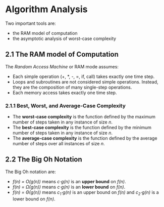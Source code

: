 Algorithm Analysis
==================

Two important tools are:
* the RAM model of computation
* the asymptotic analysis of worst-case complexity

2.1 The RAM model of Computation
--------------------------------

The _Random Access Machine_ or RAM mode assumes:
* Each simple operation (+, \*, -, =, if, call) takes exactly one time step.
* Loops and subroutines are not considered simple operations. Instead, they are the composition of many single-step operations.
* Each memory access takes exactly one time step.

### 2.1.1 Best, Worst, and Average-Case Complexity

* The __worst-case complexity__ is the function defined by the maximum number of steps taken in any instance of size _n_.
* The __best-case complexity__ is the function defined by the minimum number of steps taken in any instance of size _n_.
* The __average-case complexity__ is the function defined by the average number of steps over all instances of size _n_.

2.2 The Big Oh Notation
-----------------------

The Big Oh notation are:
* _f(n) = O(g(n))_ means _c&sdot;g(n)_ is an __upper bound__ on _f(n)_.
* _f(n) = &Omega;(g(n))_ means _c&sdot;g(n)_ is an __lower bound__ on _f(n)_.
* _f(n) = &Theta;(g(n))_ means _c<sub>1</sub>&sdot;g(n)_ is an upper bound on _f(n)_ and _c<sub>2</sub>&sdot;g(n)_ is a lower bound on _f(n)_.


